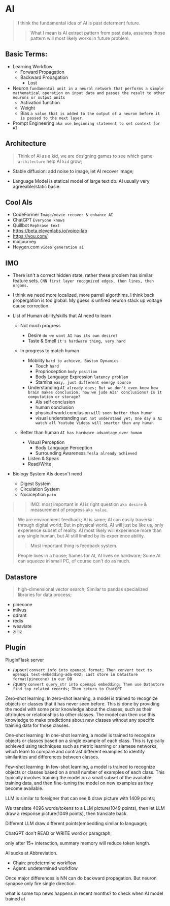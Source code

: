 # AI
> I think the fundamental idea of AI is past determent future.
> > What I mean is AI extract pattern from past data, assumes those pattern will most likely works in future problem.

## Basic Terms:
- Learning Workflow
  - Forward Propagation
  - Backward Propagation
    - Lost
- Neuron `fundamental unit in a neural network that performs a simple mathematical operation on input data and passes the result to other neurons or output units`
  - Activation function
  - Weight
  - Bias `a value that is added to the output of a neuron before it is passed to the next layer.`
- Prompt Engineering `aka use beginning statement to set context for AI`

## Architecture
> Think of AI as a kid, we are designing games to see which game `architecture` help AI `kid` grow;

- Stable diffusion: add noise to image, let AI recover image;

- Language Model is statical model of large text db. AI usually very agreeable/static basie.


## Cool AIs
- CodeFormer `Image/movie recover & enhance AI`
- ChatGPT `Everyone knows`
- Quillbot `Rephrase text`
- https://beta.elevenlabs.io/voice-lab
- https://you.com/
- midjourney
- Heygen.com `video generation ai`


## IMO
- There isn't a correct hidden state, rather these problem has similar feature sets. `CNN first layer recognized edges, then lines, then organs.`

- I think we need more localized, more parrell algorthims. I think back propergation is too global. My guess is unfired neuron stack up voltage cause correction. 

- List of Human ability/skills that AI need to learn
  - Not much progress
    - Desire `do we want AI has its own desire?`
    - Taste & Smell `it's hardware thing, very hard`

  - In progress to match human
    - Mobility `hard to achieve, Boston Dynamics`
        - Touch `hard`
        - Proprioception `body position`
        - Body Language Expression `latency problem`
        - Stamina `easy, just different energy source`
    - Understanding `AI already does; But we don't even know how brain makes conclusion, how we jude AIs' conclusions? Is it computation or storage?`
      - AIs self conclusion
      - human conclusion
      - physical world conclusion `will soon better than human`
      - visual understanding `But not understand yet; One day a AI watch all Youtube Videos will smarter than any human`

  - Better than human `AI has hardware advantage over human`
    - Visual Perception
        - Body Language Perception
        - Surrounding Awareness `Tesla already achieved`
    - Listen & Speak
    - Read/Write
- Biology System AIs doesn't need
  - Digest System
  - Circulation System
  - Nociception `pain`


> > IMO: most important in AI is right question `aka desire` & measurement of progress `aka value`.

> We are environment feedback; AI is same; AI can easily traversal through digital world; But in physical world, AI will just be like us, only experience subset of reality. AI most likely will experience more than any single human, but AI still limited by its experience ability.
> > Most important thing is feedback system.
>
> People lives in a house; Sames for AI, AI lives on hardware; Some AI can squeeze in small PC, of course can't do as much.


## Datastore
> high-dimensional vector search; Similar to pandas specialized libraries for data process;

- pinecone
- milvus
- qdrant
- redis
- weaviate
- zilliz

## Plugin

PluginFlask server
- /upsert `convert info into openapi format; Then convert text to openapi text-embedding-ada-002; Last store in Datastore format(pinecone) in our DB`
- /query `convert query_str into openapi embedding; Then use Datastore find top related records; Then return to ChatGPT`


Zero-shot learning: In zero-shot learning, a model is trained to recognize objects or classes that it has never seen before. This is done by providing the model with some prior knowledge about the classes, such as their attributes or relationships to other classes. The model can then use this knowledge to make predictions about new classes without any specific training data for those classes.

One-shot learning: In one-shot learning, a model is trained to recognize objects or classes based on a single example of each class. This is typically achieved using techniques such as metric learning or siamese networks, which learn to compare and contrast different examples to identify similarities and differences between classes.

Few-shot learning: In few-shot learning, a model is trained to recognize objects or classes based on a small number of examples of each class. This typically involves training the model on a small subset of the available training data, and then fine-tuning the model on new examples as they become available.


LLM is similar to foreigner that can see & draw picture with 1409 points;

We translate 4096 words/tokens to a LLM picture(1049 points), then let LLM draw a response picture(1049 points), then translate back.

Different LLM draw different points(embedding similar to language);

ChatGPT don't READ or WRITE word or paragraph;

only after 15+ interaction, summary memory will reduce token length.

AI sucks at Abbreviation. 

- Chain: predetermine workflow
- Agent: undetermined workflow

Once major differences is NN can do backward propagation. But neuron synapse only fire single direction.

what is some top news happens in recent months? to check when AI model trained at